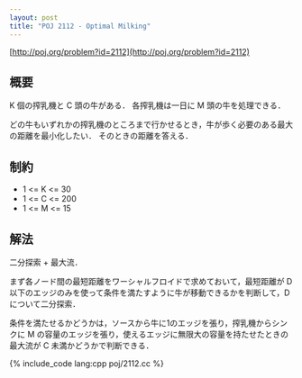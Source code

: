 ```yaml
---
layout: post
title: "POJ 2112 - Optimal Milking"
---
```

[http://poj.org/problem?id=2112](http://poj.org/problem?id=2112)

## 概要
K 個の搾乳機と C 頭の牛がある．
各搾乳機は一日に M 頭の牛を処理できる．

どの牛もいずれかの搾乳機のところまで行かせるとき，牛が歩く必要のある最大の距離を最小化したい．
そのときの距離を答える．

## 制約
- 1 <= K <= 30
- 1 <= C <= 200
- 1 <= M <= 15

## 解法
二分探索 + 最大流．

まず各ノード間の最短距離をワーシャルフロイドで求めておいて，最短距離が D 以下のエッジのみを使って条件を満たすように牛が移動できるかを判断して，D について二分探索．

条件を満たせるかどうかは，ソースから牛に1のエッジを張り，搾乳機からシンクに M の容量のエッジを張り，使えるエッジに無限大の容量を持たせたときの最大流が C 未満かどうかで判断できる．

{% include_code lang:cpp poj/2112.cc %}
